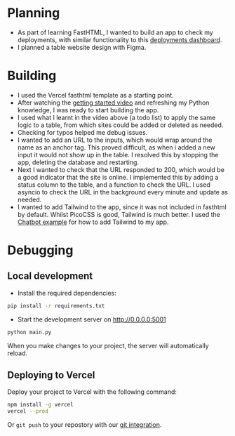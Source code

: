 # Planning

- As part of learning FastHTML, I wanted to build an app to check my deployments, with similar functionality to this [deployments dashboard](https://jamesdiffeycoding-pythonlivedashboard.vercel.app/).
- I planned a table website design with Figma.

# Building

- I used the Vercel fasthtml template as a starting point.
- After watching the [getting started video](https://www.youtube.com/watch?v=Auqrm7WFc0I) and refreshing my Python knowledge, I was ready to start building the app.
- I used what I learnt in the video above (a todo list) to apply the same logic to a table, from which sites could be added or deleted as needed.
- Checking for typos helped me debug issues.
- I wanted to add an URL to the inputs, which would wrap around the name as an anchor tag. This proved difficult, as when i added a new input it would not show up in the table. I resolved this by stopping the app, deleting the database and restarting.
- Next I wanted to check that the URL responded to 200, which would be a good indicator that the site is online. I implemented this by adding a status column to the table, and a function to check the URL. I used asyncio to check the URL in the background every minute and update as needed.
- I wanted to add Tailwind to the app, since it was not included in fasthtml by default. Whilst PicoCSS is good, Tailwind is much better. I used the [Chatbot example](https://github.com/AnswerDotAI/fasthtml-example/blob/main/02_chatbot/basic.py) for how to add Tailwind to my app.

# Debugging

## Local development

- Install the required dependencies:

```bash
pip install -r requirements.txt
```

- Start the development server on http://0.0.0.0:5001

```bash
python main.py
```

When you make changes to your project, the server will automatically reload.

## Deploying to Vercel

Deploy your project to Vercel with the following command:

```bash
npm install -g vercel
vercel --prod
```

Or `git push` to your repostory with our [git integration](https://vercel.com/docs/deployments/git).
